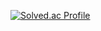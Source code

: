 [![Solved.ac Profile](http://mazassumnida.wtf/api/generate_badge?boj=parkpeanut)](https://solved.ac/parkpeanut)<br/>
